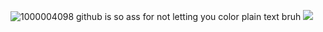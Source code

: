 ![1000004098](https://github.com/user-attachments/assets/e5821b5f-ffb6-4aa8-8b95-2bf434370257)
github is so ass for not letting you color plain text bruh
![](https://komarev.com/ghpvc/?username=caramelistic&color=747F95&abbreviated=true&label=✮)
